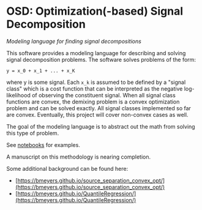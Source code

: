 # OSD: Optimization(-based) Signal Decomposition
_Modeling language for finding signal decompositions_

This software provides a modeling language for describing and solving signal decomposition problems. The software solves problems of the form:

```
y = x_0 + x_1 + ... + x_K
```

where y is some signal. Each `x_k` is assumed to be defined by a "signal class" which is a cost function that can be interpreted as the negative log-likelihood of observing the constituent signal. When all signal class functions are convex, the demixing problem is a convex optimization problem and can be solved exactly. All signal classes implemented so far are convex. Eventually, this project will cover non-convex cases as well.

The goal of the modeling language is to abstract out the math from solving this type of problem. 

See [notebooks](notebooks/) for examples.

A manuscript on this methodology is nearing completion.

Some additional background can be found here:

- [https://bmeyers.github.io/source_separation_convex_opt/](https://bmeyers.github.io/source_separation_convex_opt/)
- [https://bmeyers.github.io/QuantileRegression/](https://bmeyers.github.io/QuantileRegression/)
